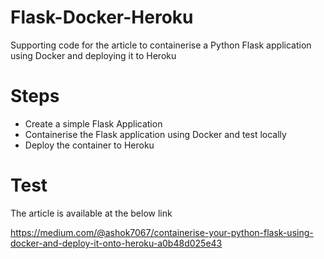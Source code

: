 # Flask-Docker-Heroku
Supporting code for the article to containerise a Python Flask application using Docker and deploying it to Heroku

# Steps
- Create a simple Flask Application
- Containerise the Flask application using Docker and test locally
- Deploy the container to Heroku 

# Test

The article is available at the below link

https://medium.com/@ashok7067/containerise-your-python-flask-using-docker-and-deploy-it-onto-heroku-a0b48d025e43
